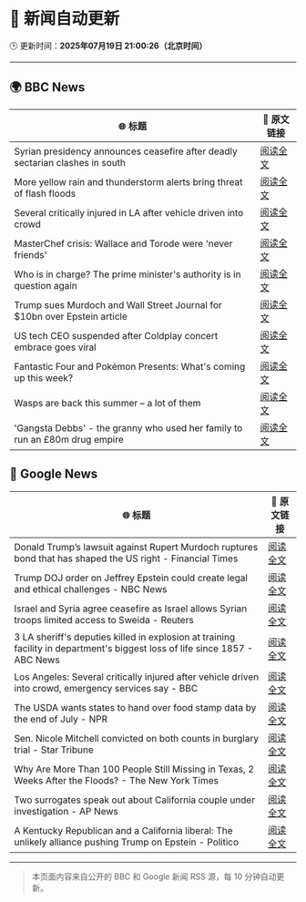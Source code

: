 # 🧠 新闻自动更新

🕒 更新时间：**2025年07月19日 21:00:26（北京时间）**

---

## 🌍 BBC News

| 🌐 标题 | 🔗 原文链接 |
|--------|-------------|
| Syrian presidency announces ceasefire after deadly sectarian clashes in south | [阅读全文](https://www.bbc.com/news/articles/c0m87d4p9gvo) |
| More yellow rain and thunderstorm alerts bring threat of flash floods | [阅读全文](https://www.bbc.com/news/articles/c8j1nvp9440o) |
| Several critically injured in LA after vehicle driven into crowd | [阅读全文](https://www.bbc.com/news/articles/c873vd3y007o) |
| MasterChef crisis: Wallace and Torode were 'never friends' | [阅读全文](https://www.bbc.com/news/articles/cj9vgwr48gwo) |
| Who is in charge? The prime minister's authority is in question again | [阅读全文](https://www.bbc.com/news/articles/czxwe3g4wl5o) |
| Trump sues Murdoch and Wall Street Journal for $10bn over Epstein article | [阅读全文](https://www.bbc.com/news/articles/c23g5xpggzmo) |
| US tech CEO suspended after Coldplay concert embrace goes viral | [阅读全文](https://www.bbc.com/news/articles/c80pnnn0gj3o) |
| Fantastic Four and Pokémon Presents: What's coming up this week? | [阅读全文](https://www.bbc.com/news/articles/cy7n3epl1yxo) |
| Wasps are back this summer – a lot of them | [阅读全文](https://www.bbc.com/news/articles/cz7ld2jgqz2o) |
| 'Gangsta Debbs' - the granny who used her family to run an £80m drug empire | [阅读全文](https://www.bbc.com/news/articles/cqx27w1dwe9o) |

## 📰 Google News

| 🌐 标题 | 🔗 原文链接 |
|--------|-------------|
| Donald Trump’s lawsuit against Rupert Murdoch ruptures bond that has shaped the US right - Financial Times | [阅读全文](https://news.google.com/rss/articles/CBMicEFVX3lxTE92Nm01LUUzWFp4RUtzYzgySE9ZdzdYdzA5d1VUWlBsVGxBelU1cWdsM09hX19kT3dKYXVidkJrLUZhTmJDUFYtRDI2VlBVQ2g1cVc4b0RfdDFYNUlFNV81ZjR2OXJoNHdva2ZKTVI2WjQ?oc=5) |
| Trump DOJ order on Jeffrey Epstein could create legal and ethical challenges - NBC News | [阅读全文](https://news.google.com/rss/articles/CBMivAFBVV95cUxOcTdKUUV2SnZ4MTdiRGh3aU1FR1VkdFlLN0lpQmhmaldWNTMyWER3NTdCcklTakVXbWd4TXBCTEJLa05zNzJ4UlMwWEZWSUtEd2Q2VnNaRFhTUnR0WnM4UDQyMXBmLUpCdXRGZ1NOMHRJbVhJMGtQQ0tYd0w1RV9pSFp4OTB6YWlZRDRhUXVRRllJOXV3ZVNCNjQta3czZzZibHVUaTdoOXdaWDh4VDNIdzlFVFZmeG4zRUhhS9IBVkFVX3lxTE1DRWRCUW90cXRSV2dFdWNPR3A4SVVobDlWcDkycDFIRTZzUXJkYkVNeE93eUdZLXFTcjBSbFk1NWszMWZuby11bXlvbVNXemlzcnFZY0RR?oc=5) |
| Israel and Syria agree ceasefire as Israel allows Syrian troops limited access to Sweida - Reuters | [阅读全文](https://news.google.com/rss/articles/CBMizAFBVV95cUxOZEt1U3FTMTFVbTVYaTMzb0NCMXk5MjF1UWd6a3paVkNFd0RHV05hSFM4MDNYa3NVRUhvRndUS2VKZDNab29LZzZweUhJU0hMcndRUnF4QTZrSW81bEFaazdyenJXVm0yNXRkcy12VU16MmFDVWVScnIwWjBmSXJwNmhBMk41YWFwUzdGT0w3SkE1UlZwYkFYaW9RU1Y3QWxEMWM2ZWpnU3lybFhYeEw3Uk1VdFpoVFI1MGVlNXFYbU82VHRJRjlUR3M4TDA?oc=5) |
| 3 LA sheriff's deputies killed in explosion at training facility in department's biggest loss of life since 1857 - ABC News | [阅读全文](https://news.google.com/rss/articles/CBMiqAFBVV95cUxNRjlSLWtwczlfUlRZU1Uwbko3THU2VlhGZE9nM29PQ2NwRG44cTVoRnd3Vm1Nd09RczNKTWNMNi1Ec2RJMGFQWUFDTll1VGRMVUl5TmpNbm94VFRVQkZOUWVhUzZEVGtFaHp6aHp6Z05xYW8tWGpCbXY1OEs0Z1B0SkdjNlpkTWtjZ1lBVjY4Zl94c0gyNzFaVkpoRVdFQm5kU1NfQ0JKb0LSAa4BQVVfeXFMUFN4Y3FnWWtMeVV3amd5dlVOQ1NvQ0VBUnA1ajF3eVl4MGxBYmZZajBIYTYtV0lfX3czUGVNLXdpRnphc2JORVhyVDVJR3d0RjNFc05RYTJ4ai1MMm0wWVc0ZkhDamN2a2RtbFZ3Y2lVMkdyV01qeExSN0g0c2hjUDFjMjJJQXAtcVRHeUFwcWRmLUY2Nl94SDNldGVGbzVISnpDdUY0d0tWT2U5TEpR?oc=5) |
| Los Angeles: Several critically injured after vehicle driven into crowd, emergency services say - BBC | [阅读全文](https://news.google.com/rss/articles/CBMiWkFVX3lxTE1hdDRBSXRySXp3MzlQRkRZVTNkN25TRW5wdkhsd3lkRElacTR6bldqd1N6RE1qQS1QTzdFQWMtaUxCby1iSGZkSGltNGdrTWZraUpndi02NEZOZ9IBX0FVX3lxTE5JTktWTGgwcTFfamoyWmhnNFZjYUl4cFhIZ09HLTFtNmpITnpWdk1vT0pkTFo3eUFzVGFNZFNyajliVXI4ckYwOExHV1ZZMl9aM2YyR0tOQ21iTnRFZFFB?oc=5) |
| The USDA wants states to hand over food stamp data by the end of July - NPR | [阅读全文](https://news.google.com/rss/articles/CBMiekFVX3lxTE9NYWxSTlZmakJEbGctV1lYN3VnV3ZiR2J0dDR6QW9JZHBPZV9xVkNreUhxaGpZSUJLYmlTeU5lc0FqdlZhUGtkS0xIbl9FQjNmTTZKbTlNRGZmcl90elB6SWV6RThlN2JnY2ZKY3ZvNEx5Z0F3TWxIM2p3?oc=5) |
| Sen. Nicole Mitchell convicted on both counts in burglary trial - Star Tribune | [阅读全文](https://news.google.com/rss/articles/CBMijgFBVV95cUxQdU9Rdm53MG1UQlkxVDI4Y2liYjh2bDI4aWY4akJDVVRfck8wUjJCT2ZDeHpSRkRRM3BPNGFzWmhMVDBCcE41MGZaR0ljRHlyNWJmZk1EZ3BLd19qQjVVR0Z0d0FCc0ZnUHRSYk52aXpJYzhSbUhHZlVmYjByWndxZnhxajQwamVEamRVMlNR?oc=5) |
| Why Are More Than 100 People Still Missing in Texas, 2 Weeks After the Floods? - The New York Times | [阅读全文](https://news.google.com/rss/articles/CBMifEFVX3lxTE9FejAtTnVpM0VaRU1yTlUtWXRQZXN1aVhsUmdqeXNwcWhLUG93eDVoQV9zWlM4Z1lkMG5CcUFnN1FRWFlVeTh6Q0hsMWV1STQ4VzZsRE9PbFA2a3k1VjJubkdQa2stZFM3aWkwMHg0Sy12TXE1Uk1Vc0hfbDg?oc=5) |
| Two surrogates speak out about California couple under investigation - AP News | [阅读全文](https://news.google.com/rss/articles/CBMiqwFBVV95cUxPQnhmbFkzQTNuZ1JWdXk3TVJYWGlzd2dYLXVBODhxSENBUEJ1S21HYlFybnRnUUEtR21lS1FKRUU0alFkbFpFdkkxcnprWWtGcnVsS0htLUpUU3B2ZE82WnQ3RkFVVTlaN2JXTU9FRU9SMFpkQTJ3ZDJYRTUtNnJ1aXlsTlBCaFFCXy1FejQ0WVFuTWl5WHRpcjFtQ2hQTm9KRHNMdHVxZ0tWUHM?oc=5) |
| A Kentucky Republican and a California liberal: The unlikely alliance pushing Trump on Epstein - Politico | [阅读全文](https://news.google.com/rss/articles/CBMisAFBVV95cUxPb2NQdTRRdFJicDBtR0NWX1NOSW5ycmNyMGtzZEVmSVMtS2hlYnBHSERqLTIzN1lBUUhoQWZoN1NPS0VMcXhCWW9MQk5MaHVjbTB5VGJodWhiWDlvdWZUVXdZc3hIWk1KNk91TU5jUnUwOG9PVThQOE4ydkJ1aVF0OFhDWWg0U1Uwb2t2MThFeG1iUWpmaXZUQi1rblVJTFVseHFnZE16amU0TWl2UF9hQg?oc=5) |

---
> 本页面内容来自公开的 BBC 和 Google 新闻 RSS 源，每 10 分钟自动更新。